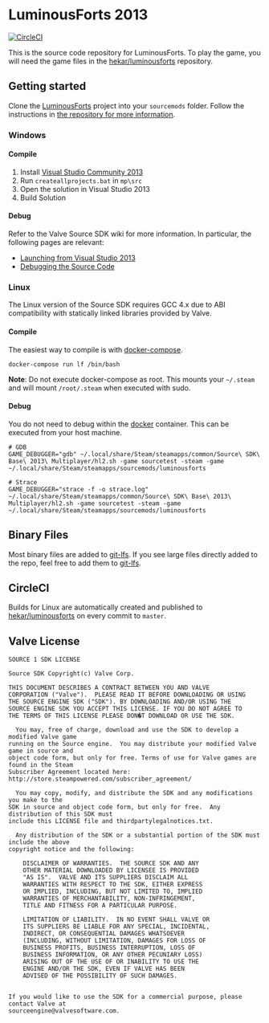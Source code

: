 # LuminousForts 2013

[![CircleCI](https://circleci.com/gh/hekar/luminousforts-2013/tree/master.svg?style=shield&circle-token=30c9378850b61d1265c749fd92e3a0513e7a68ad)](https://circleci.com/gh/hekar/luminousforts-2013/tree/master)

This is the source code repository for LuminousForts. To play the game, you will need the game files in the  [hekar/luminousforts](https://github.com/hekar/luminousforts) repository.

## Getting started

Clone the [LuminousForts](https://github.com/hekar/luminousforts) project into your `sourcemods` folder. Follow the instructions in [the repository for more information](https://github.com/hekar/luminousforts).

### Windows

#### Compile

1. Install [Visual Studio Community 2013](https://visualstudio.microsoft.com/vs/older/downloads/)
1. Run `createallprojects.bat` in `mp\src`
1. Open the solution in Visual Studio 2013
1. Build Solution

#### Debug

Refer to the Valve Source SDK wiki for more information. In particular, the following pages are relevant:

- [Launching from Visual Studio 2013](https://developer.valvesoftware.com/wiki/Launching_from_Visual_Studio_2013)
- [Debugging the Source Code](https://developer.valvesoftware.com/wiki/Installing_and_Debugging_the_Source_Code)

### Linux

The Linux version of the Source SDK requires GCC 4.x due to ABI compatibility with statically linked libraries provided by Valve.

#### Compile

The easiest way to compile is with [docker-compose](https://docs.docker.com/compose/).

```
docker-compose run lf /bin/bash
```

**Note**: Do not execute docker-compose as root. This mounts your `~/.steam` and will mount `/root/.steam` when executed with sudo.

#### Debug

You do not need to debug within the [docker](https://www.docker.com/) container. This can be executed from your host machine.

```
# GDB
GAME_DEBUGGER="gdb" ~/.local/share/Steam/steamapps/common/Source\ SDK\ Base\ 2013\ Multiplayer/hl2.sh -game sourcetest -steam -game ~/.local/share/Steam/steamapps/sourcemods/luminousforts

# Strace
GAME_DEBUGGER="strace -f -o strace.log" ~/.local/share/Steam/steamapps/common/Source\ SDK\ Base\ 2013\ Multiplayer/hl2.sh -game sourcetest -steam -game ~/.local/share/Steam/steamapps/sourcemods/luminousforts
```

## Binary Files

Most binary files are added to [git-lfs](https://git-lfs.github.com). If you see large files directly added to the repo, feel free to add them to [git-lfs](https://git-lfs.github.com).

## CircleCI

Builds for Linux are automatically created and published to [hekar/luminousforts](https://github.com/hekar/luminousforts) on every commit to `master`.

## Valve License

```
SOURCE 1 SDK LICENSE

Source SDK Copyright(c) Valve Corp.

THIS DOCUMENT DESCRIBES A CONTRACT BETWEEN YOU AND VALVE
CORPORATION ("Valve").  PLEASE READ IT BEFORE DOWNLOADING OR USING
THE SOURCE ENGINE SDK ("SDK"). BY DOWNLOADING AND/OR USING THE
SOURCE ENGINE SDK YOU ACCEPT THIS LICENSE. IF YOU DO NOT AGREE TO
THE TERMS OF THIS LICENSE PLEASE DON�T DOWNLOAD OR USE THE SDK.

  You may, free of charge, download and use the SDK to develop a modified Valve game
running on the Source engine.  You may distribute your modified Valve game in source and
object code form, but only for free. Terms of use for Valve games are found in the Steam
Subscriber Agreement located here: http://store.steampowered.com/subscriber_agreement/

  You may copy, modify, and distribute the SDK and any modifications you make to the
SDK in source and object code form, but only for free.  Any distribution of this SDK must
include this LICENSE file and thirdpartylegalnotices.txt.

  Any distribution of the SDK or a substantial portion of the SDK must include the above
copyright notice and the following:

    DISCLAIMER OF WARRANTIES.  THE SOURCE SDK AND ANY
    OTHER MATERIAL DOWNLOADED BY LICENSEE IS PROVIDED
    "AS IS".  VALVE AND ITS SUPPLIERS DISCLAIM ALL
    WARRANTIES WITH RESPECT TO THE SDK, EITHER EXPRESS
    OR IMPLIED, INCLUDING, BUT NOT LIMITED TO, IMPLIED
    WARRANTIES OF MERCHANTABILITY, NON-INFRINGEMENT,
    TITLE AND FITNESS FOR A PARTICULAR PURPOSE.

    LIMITATION OF LIABILITY.  IN NO EVENT SHALL VALVE OR
    ITS SUPPLIERS BE LIABLE FOR ANY SPECIAL, INCIDENTAL,
    INDIRECT, OR CONSEQUENTIAL DAMAGES WHATSOEVER
    (INCLUDING, WITHOUT LIMITATION, DAMAGES FOR LOSS OF
    BUSINESS PROFITS, BUSINESS INTERRUPTION, LOSS OF
    BUSINESS INFORMATION, OR ANY OTHER PECUNIARY LOSS)
    ARISING OUT OF THE USE OF OR INABILITY TO USE THE
    ENGINE AND/OR THE SDK, EVEN IF VALVE HAS BEEN
    ADVISED OF THE POSSIBILITY OF SUCH DAMAGES.


If you would like to use the SDK for a commercial purpose, please contact Valve at
sourceengine@valvesoftware.com.
```
